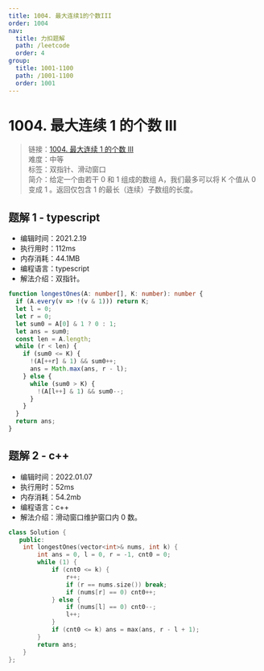 ```yaml
---
title: 1004. 最大连续1的个数III
order: 1004
nav:
  title: 力扣题解
  path: /leetcode
  order: 4
group:
  title: 1001-1100
  path: /1001-1100
  order: 1001
---
```


# 1004. 最大连续 1 的个数 III

> 链接：[1004. 最大连续 1 的个数 III](https://leetcode-cn.com/problems/max-consecutive-ones-iii/)  
> 难度：中等  
> 标签：双指针、滑动窗口  
> 简介：给定一个由若干 0 和 1 组成的数组 A，我们最多可以将 K 个值从 0 变成 1 。返回仅包含 1 的最长（连续）子数组的长度。

## 题解 1 - typescript

- 编辑时间：2021.2.19
- 执行用时：112ms
- 内存消耗：44.1MB
- 编程语言：typescript
- 解法介绍：双指针。

```typescript
function longestOnes(A: number[], K: number): number {
  if (A.every(v => !(v & 1))) return K;
  let l = 0;
  let r = 0;
  let sum0 = A[0] & 1 ? 0 : 1;
  let ans = sum0;
  const len = A.length;
  while (r < len) {
    if (sum0 <= K) {
      !(A[++r] & 1) && sum0++;
      ans = Math.max(ans, r - l);
    } else {
      while (sum0 > K) {
        !(A[l++] & 1) && sum0--;
      }
    }
  }
  return ans;
}
```

## 题解 2 - c++

- 编辑时间：2022.01.07
- 执行用时：52ms
- 内存消耗：54.2mb
- 编程语言：c++
- 解法介绍：滑动窗口维护窗口内 0 数。

```cpp
class Solution {
   public:
    int longestOnes(vector<int>& nums, int k) {
        int ans = 0, l = 0, r = -1, cnt0 = 0;
        while (1) {
            if (cnt0 <= k) {
                r++;
                if (r == nums.size()) break;
                if (nums[r] == 0) cnt0++;
            } else {
                if (nums[l] == 0) cnt0--;
                l++;
            }
            if (cnt0 <= k) ans = max(ans, r - l + 1);
        }
        return ans;
    }
};
```
